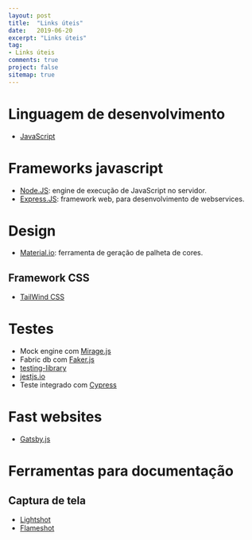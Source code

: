 ```yaml
---
layout: post
title:  "Links úteis"
date:   2019-06-20
excerpt: "Links úteis"
tag: 
- Links úteis
comments: true
project: false
sitemap: true
---
```


# Linguagem de desenvolvimento

- [JavaScript](https://pt.wikipedia.org/wiki/JavaScript)

# Frameworks javascript
- [Node.JS](https://nodejs.org): engine de execução de JavaScript no servidor.
- [Express.JS](https://expressjs.com/pt-br/): framework web, para desenvolvimento de webservices.

# Design

- [Material.io](https://material.io/tools/color): ferramenta de geração de palheta de cores.
  
## Framework CSS

- [TailWind CSS](https://tailwindcss.com/)

# Testes

- Mock engine com [Mirage.js](https://miragejs.com/)
- Fabric db com [Faker.js](https://github.com/marak/Faker.js)
- [testing-library](https://testing-library.com/)
- [jestjs.io](https://jestjs.io/)
- Teste integrado com [Cypress](https://www.cypress.io/)

# Fast websites

- [Gatsby.js](https://www.gatsbyjs.org/)

# Ferramentas para documentação

## Captura de tela
- [Lightshot](https://app.prntscr.com/pt-br/download.html)
- [Flameshot](https://flameshot.js.org/#/)